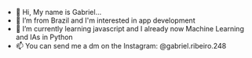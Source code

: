 - 👋 Hi, My name is Gabriel...
- 👀 I’m from Brazil and I'm interested in app development
- 🌱 I’m currently learning javascript and I already now Machine Learning and IAs in Python
- 📫 You can send me a dm on the Instagram: @gabriel.ribeiro.248

<!---
paladino1do1livre1mercado/paladino1do1livre1mercado is a ✨ special ✨ repository because its `README.md` (this file) appears on your GitHub profile.
You can click the Preview link to take a look at your changes.
--->
